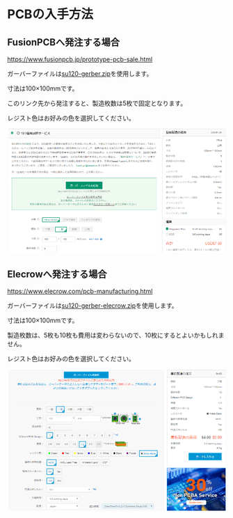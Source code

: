 # PCBの入手方法

## FusionPCBへ発注する場合
https://www.fusionpcb.jp/prototype-pcb-sale.html

ガーバーファイルは[su120-gerber.zip](../../su120-gerber.zip)を使用します。

寸法は100×100mmです。

このリンク先から発注すると、製造枚数は5枚で固定となります。

レジスト色はお好みの色を選択してください。

![FusionPCB画面](fusionpcb.png)


## Elecrowへ発注する場合
https://www.elecrow.com/pcb-manufacturing.html

ガーバーファイルは[su120-gerber-elecrow.zip](../../su120-gerber-elecrow.zip)を使用します。

寸法は100×100mmです。

製造枚数は、5枚も10枚も費用は変わらないので、10枚にするとよいかもしれません。

レジスト色はお好みの色を選択してください。

![Elecrow画面](elecrow.png)


